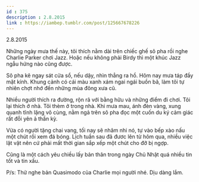```yaml
---
id : 375
description : 2.8.2015
link : https://iambep.tumblr.com/post/125667678226
---
```


2.8.2015

Những ngày mưa thế này, tôi thích nằm dài trên chiếc ghế sô pha rồi nghe
Charlie Parker chơi Jazz. Hoặc nếu không phải Birdy thì một khúc Jazz ngẫu
hứng nào cũng được.

Sô pha kê ngay sát cửa sổ, nếu dậy, nhìn thẳng ra hồ. Hôm nay mưa táp đầy
mặt kính. Khung cảnh có cái màu xanh xám ngai ngái buồn bã, làm tôi tự nhiên
chợt nhớ đến những mùa đông xưa cũ.

Nhiều người thích ra đường, rộn rã với bằng hữu và những điểm đi chơi. Tôi
lại thích ở nhà. Tôi thèm ở trong nhà. Khi mưa mau, ánh đèn vàng, xung quanh
tĩnh lặng vô cùng, nằm ngả trên sô pha đọc một cuốn du ký cảm giác rất đỗi
yên ả thần kỳ.

Vừa có người tặng chai vang, tối nay sẽ nhâm nhi nó, tự vào bếp xào nấu
một chút rồi xem đá bóng. Lịch tuần sau đã đươc lên từ hôm qua, nhiều việc
lặt vặt nên cứ phải mất thời gian sắp xếp một chút cho đỡ bị ngợp.

Cũng là một cách yêu chiều lấy bản thân trong ngày Chủ Nhật quá nhiều tin
tốt và tin xấu.

P/s: Thử nghe bản Quasimodo của Charlie mọi người nhé. Dịu dàng lắm.